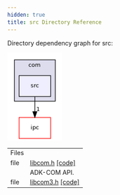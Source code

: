 ```yaml
---
hidden: true
title: src Directory Reference
---
```


Directory dependency graph for src:

![com/src](dir_e4c66e267a8c8e9ea5ad4dbe1baeabc7_dep.png)

|  |  |
|----|----|
| Files |  |
| file   | <a href="libcom_8h.md">libcom.h</a> <a href="libcom_8h_source.md">[code]</a> |
|   | ADK-COM API.<br/> |
| file   | <a href="libcom3_8h.md">libcom3.h</a> <a href="libcom3_8h_source.md">[code]</a> |
